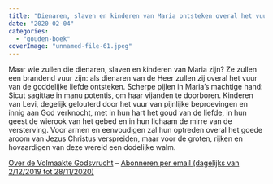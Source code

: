 ```yaml
---
title: "Dienaren, slaven en kinderen van Maria ontsteken overal het vuur van de goddelijke liefde"
date: "2020-02-04"
categories: 
  - "gouden-boek"
coverImage: "unnamed-file-61.jpeg"
---
```


Maar wie zullen die dienaren, slaven en kinderen van Maria zijn? Ze zullen een brandend vuur zijn: als dienaren van de Heer zullen zij overal het vuur van de goddelijke liefde ontsteken. Scherpe pijlen in Maria’s machtige hand: Sicut sagittae in manu potentis, om haar vijanden te doorboren. Kinderen van Levi, degelijk gelouterd door het vuur van pijnlijke beproevingen en innig aan God verknocht, met in hun hart het goud van de liefde, in hun geest de wierook van het gebed en in hun lichaam de mirre van de versterving. Voor armen en eenvoudigen zal hun optreden overal het goede aroom van Jezus Christus verspreiden, maar voor de groten, rijken en hovaardigen van deze wereld een dodelijke walm.

[Over de Volmaakte Godsvrucht](/blog/een-jaar-lang-volmaakte-godsvrucht/) – [Abonneren per email (dagelijks van 2/12/2019 tot 28/11/2020)](http://eepurl.com/9RKvX)
